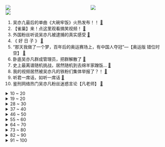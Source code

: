<div >
	<a style="float:left;width:55%;" href = "https://github.com/anuraghazra/github-readme-stats">
	 <img src = "https://github-readme-stats.vercel.app/api?username=iuuuuuaena&theme=buefy&show_icons=true"/>
	</a>
	<a  style="float:right;width:45%" href = "https://github.com/anuraghazra/github-readme-stats">
	 <img  src="https://github-readme-stats.vercel.app/api/top-langs/?username=anuraghazra&layout=compact"/>
	</a>
	</div>

[![](https://img.shields.io/badge/jxd-@jxdgogogo.xyz-yellowgreen.svg)](https://www.jxdgogogo.xyz)<br>
1. 吴亦凣最后的单曲《大碗牢饭》火热发布！！ [:link:](//www.bilibili.com/video/BV1kq4y1p7Ad) <br>
2. 【雀巢】来！点这里观看搞笑视频！ [:link:](//www.bilibili.com/video/BV1Vq4y197X8) <br>
3. 外国粉丝听说吴亦凡被逮捕的真实感受 [:link:](//www.bilibili.com/video/BV1hy4y157FD) <br>
4. 《 好 日 子 》 [:link:](//www.bilibili.com/video/BV1Yh411q7ds) <br>
5. “那天我做了一个梦，百年后的奥运赛场上，有中国人夺冠”—【奥运版 错位时空】 [:link:](//www.bilibili.com/video/BV1B64y1B7pT) <br>
6. 卧底吴亦凡群成管理员，把群解散了 [:link:](//www.bilibili.com/video/BV1xQ4y1f7Wm) <br>
7. 史上最离谱随机挑战，居然随机到去绵羊家蹭饭... [:link:](//www.bilibili.com/video/BV1664y1W7zS) <br>
8. 我的视频居然被吴亦凡的铁粉们集体举报了？！ [:link:](//www.bilibili.com/video/BV1so4y1S7DC) <br>
9. 听君一席话，如听一席话 [:link:](//www.bilibili.com/video/BV1d64y1x7wy) <br>
10. 鉴刑网络热门吴亦凡粉丝迷惑言论【凡老师】 [:link:](//www.bilibili.com/video/BV1Fh411674u) <br>
<details>
<summary>10 ~ 20</summary>

11. 原 神 之 友(第二期) [:link:](//www.bilibili.com/video/BV1Dq4y1D7ip) <br>
12. 中国代表团：我是来揍你的｜高燃踩点 [:link:](//www.bilibili.com/video/BV18o4y1S7gP) <br>
13. 亚洲飞人！苏炳添9秒83创造历史！ [:link:](//www.bilibili.com/video/BV1Pb4y1z75g) <br>
14. 《 言 出 必 刑  》 [:link:](//www.bilibili.com/video/BV1Hv411J7JM) <br>
15. 李云龙爱上小护士？光棍教人追女孩！《亮剑》P8 [:link:](//www.bilibili.com/video/BV16y4y157kt) <br>
16. 《明日方舟》EP - Across the wind [:link:](//www.bilibili.com/video/BV12h411z7nU) <br>
17. 乒 乒 乓 乓，笑疯了 [:link:](//www.bilibili.com/video/BV1qX4y1c7eN) <br>
18. 吴亦凡，被抓了，哈哈哈哈哈哈哈 [:link:](//www.bilibili.com/video/BV1rh411z7GY) <br>
19. 全员喜剧人 [:link:](//www.bilibili.com/video/BV1eQ4y1f7we) <br>
</details>
<details>
<summary>19 ~ 20</summary>

20. 吴亦凡刑拘笑话 [:link:](//www.bilibili.com/video/BV1gq4y1n7su) <br>
21. 学了十年代码做出来的超级马里奥 [:link:](//www.bilibili.com/video/BV1jL411n7Fa) <br>
22. 《  ⚡️ 大  碗  牢  面 ⚡️ 》 [:link:](//www.bilibili.com/video/BV1Mv411J7Aq) <br>
23. “你” [:link:](//www.bilibili.com/video/BV1fh411B7oZ) <br>
24. 这爱情故事，激动得我学了7天动画把他们画下来了 [:link:](//www.bilibili.com/video/BV1uU4y1J7qj) <br>
25. 吴亦凡粉丝去公安局探望了…… [:link:](//www.bilibili.com/video/BV1bo4y1S7Sr) <br>
26. “当你那些欲望满足的时候，你真的能够快乐吗？” [:link:](//www.bilibili.com/video/BV1F64y147oD) <br>
27. 伍六七第四季 [:link:](//www.bilibili.com/video/BV1V44y117NQ) <br>
28. 《文 明 观 猴》：ta们还在深情等待。 [:link:](//www.bilibili.com/video/BV1wh41167Er) <br>
</details>
<details>
<summary>28 ~ 30</summary>

29. 一起看搞笑视频    《不要笑尿挑战》 [:link:](//www.bilibili.com/video/BV1j54y177Vh) <br>
30. 狸花猫与英短猫的小孩，从出生到拆家的80天。 [:link:](//www.bilibili.com/video/BV1XA411A7Qn) <br>
31. 我爸把厕所管理的很有秩序 [:link:](//www.bilibili.com/video/BV1mA411A7DR) <br>
32. ⚡电 鳗 越 狱 记⚡ [:link:](//www.bilibili.com/video/BV11g41177E2) <br>
33. 瓜保熟！用“西瓜”演奏《植物大战僵尸》BGM [:link:](//www.bilibili.com/video/BV14b4y1z7za) <br>
34. ⚡狱⚡友⚡很⚡大⚡你⚡忍⚡一⚡下 [:link:](//www.bilibili.com/video/BV1ag41177G4) <br>
35. 【权威发布】中央网信办、广电总局将长效整治和规范粉丝文化 [:link:](//www.bilibili.com/video/BV1HL411n7R8) <br>
36. 【时代少年团】“朱雀”造句游戏 [:link:](//www.bilibili.com/video/BV1W64y1B7DR) <br>
37. 一天不洗我就浑身难受！ [:link:](//www.bilibili.com/video/BV1eQ4y1f71M) <br>
</details>
<details>
<summary>37 ~ 40</summary>

38. 史上最骚魔法师！(第五集) [:link:](//www.bilibili.com/video/BV1RA411A7TV) <br>
39. 被 拿 捏 了 [:link:](//www.bilibili.com/video/BV1TP4y1x7Zr) <br>
40. 评分6.0！开局拉胯！特利迦奥特曼到底出了什么问题？ [:link:](//www.bilibili.com/video/BV1wv411K7qX) <br>
41. 好家伙，奥运夺金有你们一半… [:link:](//www.bilibili.com/video/BV1H3411r7Bc) <br>
42. 【岚少实况】IB（更新P6）【恐怖美术馆】 [:link:](//www.bilibili.com/video/BV1GA411P7qK) <br>
43. 【原神手书】神里绫华「白鹭，晴空之上。」 [:link:](//www.bilibili.com/video/BV1rQ4y1f72C) <br>
44. 看完七月新番，吓得我当场打开了剪辑软件！【泛式】 [:link:](//www.bilibili.com/video/BV1G3411r7en) <br>
45. 打破2021最恶心爱情片纪录！《盛夏未来》比《你的婚礼》更催吐 [:link:](//www.bilibili.com/video/BV1Sf4y1G7rG) <br>
46. 当年火遍网吧的射怪物游戏，真结局到底是什么？？ [:link:](//www.bilibili.com/video/BV1zb4y1r7Qv) <br>
</details>
<details>
<summary>46 ~ 50</summary>

47. wyf：爷爷的低保吃绝户 [:link:](//www.bilibili.com/video/BV1fU4y1E7L4) <br>
48. 杀疯了！这就是国家队的美貌吗？ [:link:](//www.bilibili.com/video/BV1uU4y1H7wL) <br>
49. 【朱雀＊2020东京奥运会】高能混剪 | 赤红朱雀终飞过 [:link:](//www.bilibili.com/video/BV1jq4y197xu) <br>
50. 35万人评分8.8的神作，是时候再刷一遍了！现象级韩剧《孤单又灿烂的神：鬼怪 》第一期 [:link:](//www.bilibili.com/video/BV1FA411P7sp) <br>
51. 【罗翔】向飞机扔硬币“祈福”？撒币者无知不构成犯罪？ [:link:](//www.bilibili.com/video/BV1rM4y1N7Jy) <br>
52. 【原神】...卧槽 [:link:](//www.bilibili.com/video/BV1gA411P7L7) <br>
53. 【STN快报第五季48】恶灵恶灵东京奥运会 [:link:](//www.bilibili.com/video/BV1y44y117mH) <br>
54. 大瓜爆出！吴亦凡还涉毒，审理时哭诉：“我真的不知道，我就是第一次” [:link:](//www.bilibili.com/video/BV1z64y1W7jE) <br>
55. “𝓘'𝓶 𝓳𝓾𝓼𝓽 𝓪 𝓚𝓲𝓭” [:link:](//www.bilibili.com/video/BV1Wv411J7N4) <br>
</details>
<details>
<summary>55 ~ 60</summary>

56. 【痛不欲生!】我成功纠正了31年的扁平足!(含自救方案) [:link:](//www.bilibili.com/video/BV1CM4y1N7NC) <br>
57. 这  是  迪  士  尼  在  逃  艾  莎  公  主？！ [:link:](//www.bilibili.com/video/BV1C44y117Bp) <br>
58. 当 代 大 学 生 夜 聊 现 状 [:link:](//www.bilibili.com/video/BV1Ab4y1z7pv) <br>
59. 华农兄弟：兄弟搞了个加工厂，参观学习一下，顺便看一下有什么好吃的 [:link:](//www.bilibili.com/video/BV1b64y1B7ff) <br>
60. 吴亦凡被刑拘中国禁毒发声！揭露迷歼失忆水第三代新型毒品究竟有多可怕？【牛顿】 [:link:](//www.bilibili.com/video/BV14Q4y1f7cr) <br>
61. 刘华强不负众望拿下金牌！ [:link:](//www.bilibili.com/video/BV1QL411n7jB) <br>
62. 【暗堕版】👴:对不起，哥哥，已经，回不去了... [:link:](//www.bilibili.com/video/BV1Q64y1W75R) <br>
63. 英雄联盟经典战歌！Imagine Dragons《Warriors》人声演绎【MayTree五月树】 [:link:](//www.bilibili.com/video/BV1W54y177bL) <br>
64. 靴子落地，吴亦凡被抓了！ [:link:](//www.bilibili.com/video/BV1QQ4y1f7qS) <br>
</details>
<details>
<summary>64 ~ 70</summary>

65. “中国飞人”苏炳添                                           从校服到婚纱，陪伴是最长情的告白！ [:link:](//www.bilibili.com/video/BV1SQ4y1f7WM) <br>
66. 不是一个人的王者，而是团队的荣耀！ [:link:](//www.bilibili.com/video/BV1Eq4y1p7G6) <br>
67. 奥运会游泳倒数第一人，他差点淹死在泳池里，却赢得所有人的掌声 [:link:](//www.bilibili.com/video/BV1tL411n71e) <br>
68. 18岁，200天，造了个机器人。 [:link:](//www.bilibili.com/video/BV1s44y1173e) <br>
69. 《斗帝主》一场毁天灭地的决斗！ [:link:](//www.bilibili.com/video/BV1Fo4y1S7hx) <br>
70. 100万网友的珍藏零食！均价不到9.9！竟然有2.6元一包超好吃的小零食！ [:link:](//www.bilibili.com/video/BV1GU4y1J7SR) <br>
71. 吃止痛药上班坚持了一年现在真的坚持不住了 [:link:](//www.bilibili.com/video/BV1Bq4y1D7F1) <br>
72. 深扒吴亦凡还做了什么 [:link:](//www.bilibili.com/video/BV17q4y1p7tN) <br>
73. 智商税雪糕？这些超级离谱的雪糕真的可么？#第二弹！ [:link:](//www.bilibili.com/video/BV1gP4y1x7wq) <br>
</details>
<details>
<summary>73 ~ 80</summary>

74. 郑州共享厨房暴雨后艰难恢复，隐藏的弱势让我们一起关注 [:link:](//www.bilibili.com/video/BV12y4y1575y) <br>
75. 当玩家完成「主人的命令」后就会获得“奖励”!? [:link:](//www.bilibili.com/video/BV1Kg411E7gb) <br>
76. 【100W粉丝福利】读评论：婚礼VLOG首次放出？！ [:link:](//www.bilibili.com/video/BV1a64y1W7s4) <br>
77. 【奥恰洛夫】当记者聊起马龙，他整个人傻笑哈哈！ [:link:](//www.bilibili.com/video/BV1jo4y1S7t7) <br>
78. 当整个世界无法对你「造成伤害」!! [:link:](//www.bilibili.com/video/BV1UM4y1N7CV) <br>
79. 吴亦凡涉嫌强奸多名女性被刑拘，我国将如何对他定罪量刑 [:link:](//www.bilibili.com/video/BV1JP4y1x7bY) <br>
80. 曾力挺吴亦凡的3个女人，值得一个曝光！【洞察社会系列42】 [:link:](//www.bilibili.com/video/BV1so4y1S73Z) <br>
81. 杀人还要诛心？是不是骂的有点过了啊？ [:link:](//www.bilibili.com/video/BV18b4y1z7vi) <br>
82. 吴亦凡最新狱曲《 ⚡️ 大 碗 牢 饭 ⚡️ 》疑似泄漏！ [:link:](//www.bilibili.com/video/BV1PU4y1J7AA) <br>
</details>
<details>
<summary>82 ~ 90</summary>

83. 如何用里奥斯击败卡修斯！ [:link:](//www.bilibili.com/video/BV1QM4y1N72M) <br>
84. 再次感谢大家的支持🙏我的中文还有很多空间能进步 #羽毛球##安赛龙##东京奥运会# [:link:](//www.bilibili.com/video/BV1v54y177cy) <br>
85. 北京2022年冬奥会场馆建设速览 [:link:](//www.bilibili.com/video/BV1v54y177Ug) <br>
86. 梦 中 情 腿 [:link:](//www.bilibili.com/video/BV1D341167Ws) <br>
87. 吴亦凡是加拿大国籍，会不会影响执法？ [:link:](//www.bilibili.com/video/BV1s3411r7dh) <br>
88. 【散人】国产民俗恐怖《纸嫁衣2》 一生一世不分离（完结共4P） [:link:](//www.bilibili.com/video/BV18U4y1J7NS) <br>
89. 《 只 要 是 日 语 就 画 风 突 变 》 [:link:](//www.bilibili.com/video/BV13q4y197uf) <br>
90. 一人独享超大盒泡面，终于被难住了 [:link:](//www.bilibili.com/video/BV1Y44y117G2) <br>
91. 29岁，瞒着父母，终于给自己买了一个老破小。 [:link:](//www.bilibili.com/video/BV1RU4y1E79N) <br>
</details>
<details>
<summary>91 ~ 100</summary>

92. 【NCT】Cover｜RENJUN, XIAOJUN - 永不失联的爱 (Unbreakable Love) (Eric周兴哲) [:link:](//www.bilibili.com/video/BV1pU4y1J7Ng) <br>
93. 新版本98k究极加强！栓狙强无敌！连狙大削弱！枪械测评十三赛季第一轮更新！ [:link:](//www.bilibili.com/video/BV1Ah41167gA) <br>
94. “东 京 欢 迎 你” [:link:](//www.bilibili.com/video/BV1bM4y1N7dg) <br>
95. 欧 美 看 守 所 [:link:](//www.bilibili.com/video/BV1Ho4y1S7gj) <br>
96. 上头了，肝了10000个房子【我的世界】 [:link:](//www.bilibili.com/video/BV1mQ4y1f7ev) <br>
97. 东 京 奥 运 会 真 实 乒 乓 现 场 公 开 [:link:](//www.bilibili.com/video/BV14M4y1N7c3) <br>
98. 我老婆要生了！ [:link:](//www.bilibili.com/video/BV1Q341167kk) <br>
99. 先辈！ [:link:](//www.bilibili.com/video/BV1mM4y1N7C4) <br>
100. 当你可以制作「效能毁天灭地」的迷幻鞘翅？？！！ [:link:](//www.bilibili.com/video/BV1vy4y157Mu) <br>
</details>
